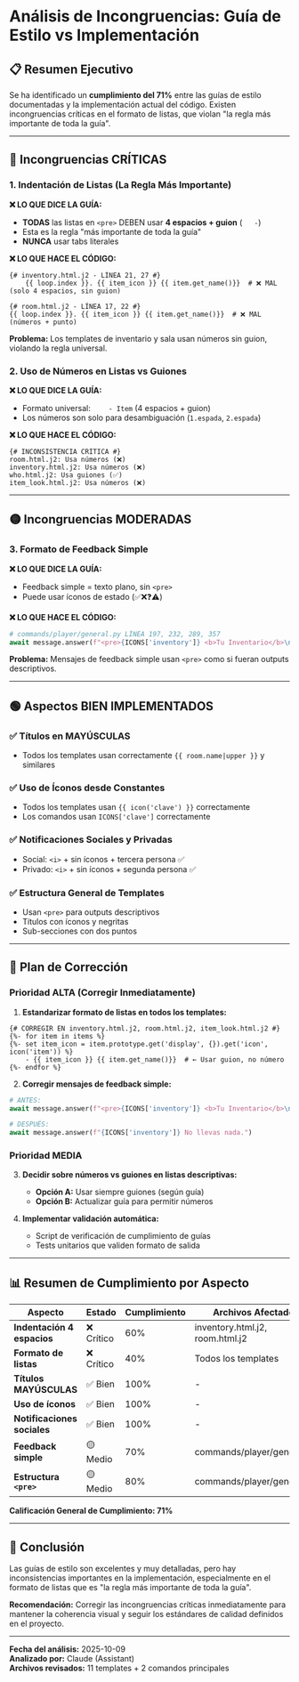 # Análisis de Incongruencias: Guía de Estilo vs Implementación

## 📋 **Resumen Ejecutivo**

Se ha identificado un **cumplimiento del 71%** entre las guías de estilo documentadas y la implementación actual del código. Existen incongruencias críticas en el formato de listas, que violan "la regla más importante de toda la guía".

---

## 🔴 **Incongruencias CRÍTICAS**

### 1. **Indentación de Listas (La Regla Más Importante)**

**❌ LO QUE DICE LA GUÍA:**
- **TODAS** las listas en `<pre>` DEBEN usar **4 espacios + guion** (`    - `)
- Esta es la regla "más importante de toda la guía"
- **NUNCA** usar tabs literales

**❌ LO QUE HACE EL CÓDIGO:**
```jinja
{# inventory.html.j2 - LÍNEA 21, 27 #}
    {{ loop.index }}. {{ item_icon }} {{ item.get_name()}}  # ❌ MAL (solo 4 espacios, sin guion)

{# room.html.j2 - LÍNEA 17, 22 #}
{{ loop.index }}. {{ item_icon }} {{ item.get_name()}}  # ❌ MAL (números + punto)
```

**Problema:** Los templates de inventario y sala usan números sin guion, violando la regla universal.

### 2. **Uso de Números en Listas vs Guiones**

**❌ LO QUE DICE LA GUÍA:**
- Formato universal: `    - Item` (4 espacios + guion)
- Los números son solo para desambiguación (`1.espada`, `2.espada`)

**❌ LO QUE HACE EL CÓDIGO:**
```jinja
{# INCONSISTENCIA CRÍTICA #}
room.html.j2: Usa números (❌)
inventory.html.j2: Usa números (❌)
who.html.j2: Usa guiones (✅)
item_look.html.j2: Usa números (❌)
```

---

## 🟡 **Incongruencias MODERADAS**

### 3. **Formato de Feedback Simple**

**❌ LO QUE DICE LA GUÍA:**
- Feedback simple = texto plano, sin `<pre>`
- Puede usar íconos de estado (✅❌❓⚠️)

**❌ LO QUE HACE EL CÓDIGO:**
```python
# commands/player/general.py LÍNEA 197, 232, 289, 357
await message.answer(f"<pre>{ICONS['inventory']} <b>Tu Inventario</b>\nNo llevas nada.</pre>", parse_mode="HTML")
```

**Problema:** Mensajes de feedback simple usan `<pre>` como si fueran outputs descriptivos.

---

## 🟢 **Aspectos BIEN IMPLEMENTADOS**

### ✅ **Títulos en MAYÚSCULAS**
- Todos los templates usan correctamente `{{ room.name|upper }}` y similares

### ✅ **Uso de Íconos desde Constantes**
- Todos los templates usan `{{ icon('clave') }}` correctamente
- Los comandos usan `ICONS['clave']` correctamente

### ✅ **Notificaciones Sociales y Privadas**
- Social: `<i>` + sin íconos + tercera persona ✅
- Privado: `<i>` + sin íconos + segunda persona ✅

### ✅ **Estructura General de Templates**
- Usan `<pre>` para outputs descriptivos
- Títulos con íconos y negritas
- Sub-secciones con dos puntos

---

## 🎯 **Plan de Corrección**

### **Prioridad ALTA (Corregir Inmediatamente)**

1. **Estandarizar formato de listas en todos los templates:**
```jinja
{# CORREGIR EN inventory.html.j2, room.html.j2, item_look.html.j2 #}
{%- for item in items %}
{%- set item_icon = item.prototype.get('display', {}).get('icon', icon('item')) %}
    - {{ item_icon }} {{ item.get_name()}}  # ← Usar guion, no número
{%- endfor %}
```

2. **Corregir mensajes de feedback simple:**
```python
# ANTES:
await message.answer(f"<pre>{ICONS['inventory']} <b>Tu Inventario</b>\nNo llevas nada.</pre>", parse_mode="HTML")

# DESPUÉS:
await message.answer(f"{ICONS['inventory']} No llevas nada.")
```

### **Prioridad MEDIA**

3. **Decidir sobre números vs guiones en listas descriptivas:**
   - **Opción A:** Usar siempre guiones (según guía)
   - **Opción B:** Actualizar guía para permitir números

4. **Implementar validación automática:**
   - Script de verificación de cumplimiento de guías
   - Tests unitarios que validen formato de salida

---

## 📊 **Resumen de Cumplimiento por Aspecto**

| Aspecto | Estado | Cumplimiento | Archivos Afectados |
|---------|--------|--------------|-------------------|
| **Indentación 4 espacios** | ❌ Crítico | 60% | inventory.html.j2, room.html.j2 |
| **Formato de listas** | ❌ Crítico | 40% | Todos los templates |
| **Títulos MAYÚSCULAS** | ✅ Bien | 100% | - |
| **Uso de íconos** | ✅ Bien | 100% | - |
| **Notificaciones sociales** | ✅ Bien | 100% | - |
| **Feedback simple** | 🟡 Medio | 70% | commands/player/general.py |
| **Estructura `<pre>`** | 🟡 Medio | 80% | commands/player/general.py |

**Calificación General de Cumplimiento: 71%**

---

## 🚨 **Conclusión**

Las guías de estilo son excelentes y muy detalladas, pero hay inconsistencias importantes en la implementación, especialmente en el formato de listas que es "la regla más importante de toda la guía". 

**Recomendación:** Corregir las incongruencias críticas inmediatamente para mantener la coherencia visual y seguir los estándares de calidad definidos en el proyecto.

---

**Fecha del análisis:** 2025-10-09  
**Analizado por:** Claude (Assistant)  
**Archivos revisados:** 11 templates + 2 comandos principales
